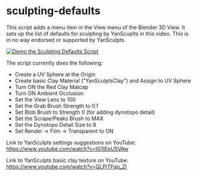 # sculpting-defaults

This script adds a menu item in the View menu of the Blender 3D View. It sets up the list of defaults for sculpting by YanScuplts in this video. This is in no way endorsed or supported by YanSculpts.

[![Demo the Sculpting Defaults Script](https://img.youtube.com/vi/p-PFfIaAjBk/0.jpg)](https://www.youtube.com/watch?v=p-PFfIaAjBk)


The script currently does the following:
* Create a UV Sphere at the Origin
* Create basic Clay Material ("YanSculptsClay") and Assign to UV Sphere
* Turn ON the Red Clay Matcap
* Turn ON Ambient Occlusion
* Set the View Lens to 100
* Set the Grab Brush Strength to 0.1
* Set Blob Brush to Strength 0 (for adding dynotopo detail)
* Set the Scrape/Peaks Brush to MAX
* Set the Dynotopo Detail Size to 8
* Set Render -> Film -> Transparent to ON


Link to YanSculpts settings suggestions on YouTube: https://www.youtube.com/watch?v=IG1IEpU5VAw

Link to YanSculpts basic clay texture on YouTube: https://www.youtube.com/watch?v=QLPiTFqo_ZI

